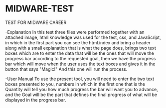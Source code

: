# MIDWARE-TEST
TEST FOR MIDWARE CAREER



-Explanation
In this test three files were performed together with an attached image, html knowledge 
was used for the test, css, and JavaScript, in which in the first part you can see the html.index and 
bring a header along with a small explanation that is what the page does, brings two text boxes which are to 
enter the data that will be the ones that will move the progress bar according to the requested goal, then we 
have the progress bar which will move when the user uses the text boxes and gives it in the button that says "Magic!" And this one will run the process.



-User Manual
To use the present tool, you will need to enter the two text boxes presented to you, 
numbers in which in the first one that is the Quantity will tell you how much progress 
the bar will want you to advance, and the Goal will be the part that defines the final 
progress of what will be displayed in the progress bar.
